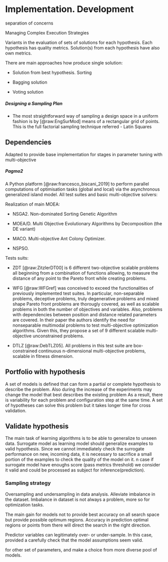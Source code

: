 Implementation. Development
===========================

separation of concerns

Managing Complex Execution Strategies

Variants in the evaluation of sets of solutions for each hypothesis.
Each hypothesis has quality metrics. Solution(s) from each hypothesis
have also own metrics.

There are main approaches how produce single solution:

-   Solution from best hypothesis. Sorting

-   Bagging solution

-   Voting solution

##### Designing a Sampling Plan

- The most straightforward way of sampling a design space in a uniform
fashion is by [@raw:EngSurMod] means of a rectangular grid of points. This
is the full factorial sampling technique referred - Latin Squares

Dependencies
------------

Adapted to provide base implementation for stages in parameter tuning
with multi-objective

##### Pagmo2

A Python platform [@raw:francesco_biscani_2019] to perform parallel
computations of optimisation tasks (global and local) via the
asynchronous generalized island model. All test suites and basic
multi-objective solvers:

Realization of main MOEA:

-   NSGA2. Non-dominated Sorting Genetic Algorithm

-   MOEA/D. Multi Objective Evolutionary Algorithms by Decomposition
    (the DE variant)

-   MACO. Multi-objective Ant Colony Optimizer.

-   NSPSO.

Tests suits:

-   ZDT [@raw:ZitzlerDT00] is 6 different two-objective scalable problems
    all beginning from a combination of functions allowing, to measure
    the distance of any point to the Pareto front while creating
    problems.

-   WFG [@raw:WFGref] was conceived to exceed the functionalities of
    previously implemented test suites. In particular, non-separable
    problems, deceptive problems, truly degenerative problems and mixed
    shape Pareto front problems are thorougly covered, as well as
    scalable problems in both the number of objectives and variables.
    Also, problems with dependencies between position and distance
    related parameters are covered. In their paper the authors identify
    the need for nonseparable multimodal problems to test
    multi-objective optimization algorithms. Given this, they propose a
    set of 9 different scalable multi-objective unconstrained problems.

-   DTLZ [@raw:DebTLZ05]. All problems in this test suite are
    box-constrained continuous n-dimensional multi-objective problems,
    scalable in fitness dimension.

Portfolio with hypothesis
-------------------------

A set of models is defined that can form a partial or complete
hypothesis to describe the problem. Also during the increase of the
experiments may change the model that best describes the existing
problem As a result, there is variability for each problem and
configuration step at the same time. A set of hypotheses can solve this
problem but it takes longer time for cross validation.

Validate hypothesis
-------------------

The main task of learning algorithms is to be able to generalize to
unseen data. Surrogate model as learning model should generalize
examples to valid hypothesis. Since we cannot immediately check the
surrogate performance on new, incoming data, it is necessary to
sacrifice a small portion of the examples to check the quality of the
model on it. n case if surrogate model have enoughs score (pass metrics
threshold) we consider it valid and could be processed as subject for
inference(prediction).

### Sampling strategy

Oversampling and undersampling in data analysis. Alleviate imbalance in
the dataset. Imbalance in dataset is not always a problem, more so for
optimization tasks.

The main gain for models not to provide best accuracy on all search
space but provide possible optimum regions. Accuracy in prediction
optimal regions or points from there will direct the search in the right
direction.

Predictor variables can legitimately over- or under-sample. In this
case, provided a carefully check that the model assumptions seem valid.

for other set of parameters, and make a choice from more diverse pool of
models.
